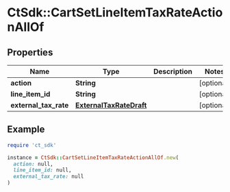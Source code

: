 # CtSdk::CartSetLineItemTaxRateActionAllOf

## Properties

| Name | Type | Description | Notes |
| ---- | ---- | ----------- | ----- |
| **action** | **String** |  | [optional] |
| **line_item_id** | **String** |  | [optional] |
| **external_tax_rate** | [**ExternalTaxRateDraft**](ExternalTaxRateDraft.md) |  | [optional] |

## Example

```ruby
require 'ct_sdk'

instance = CtSdk::CartSetLineItemTaxRateActionAllOf.new(
  action: null,
  line_item_id: null,
  external_tax_rate: null
)
```

